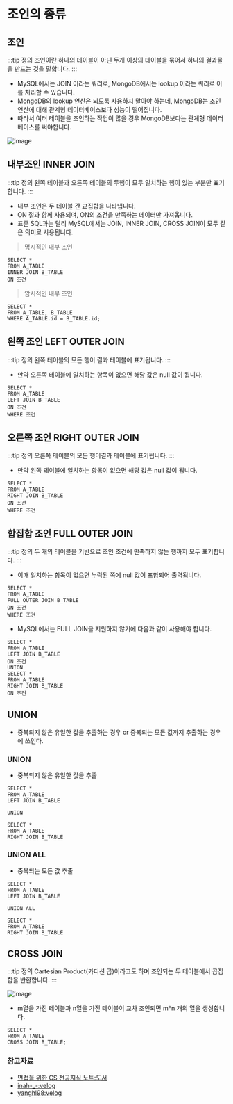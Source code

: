 # 조인의 종류

## 조인

:::tip 정의
조인이란 하나의 테이블이 아닌 두개 이상의 테이블을 묶어서 하나의 결과물을 만드는 것을 말합니다.
:::

- MySQL에서는 JOIN 이라는 쿼리로, MongoDB에서는 lookup 이라는 쿼리로 이를 처리할 수 있습니다.
- MongoDB의 lookup 연산은 되도록 사용하지 말아야 하는데, MongoDB는 조인 연산에 대해 관계형 데이터베이스보다 성능이 떨어집니다.
- 따라서 여러 테이블을 조인하는 작업이 많을 경우 MongoDB보다는 관계형 데이터베이스를 써야합니다.

![image](https://user-images.githubusercontent.com/50647845/180584641-a361ec29-26c9-460e-9564-64f5a46f5c6e.png)

## 내부조인 INNER JOIN

:::tip 정의
왼쪽 테이블과 오른쪽 테이블의 두행이 모두 일치하는 행이 있는 부분만 표기합니다.
:::

- 내부 조인은 두 테이블 간 교집합을 나타냅니다.
- ON 절과 함께 사용되며, ON의 조건을 만족하는 데이터만 가져옵니다.
- 표준 SQL과는 달리 MySQL에서는 JOIN, INNER JOIN, CROSS JOIN이 모두 같은 의미로 사용됩니다.

> 명시적인 내부 조인

```sql{3,4}
SELECT *
FROM A_TABLE
INNER JOIN B_TABLE
ON 조건
```

> 암시적인 내부 조인

```sql{2,3}
SELECT *
FROM A_TABLE, B_TABLE
WHERE A_TABLE.id = B_TABLE.id;
```

## 왼쪽 조인 LEFT OUTER JOIN

:::tip 정의
왼쪽 테이블의 모든 행이 결과 테이블에 표기됩니다.
:::

- 만약 오른쪽 테이블에 일치하는 항목이 없으면 해당 값은 null 값이 됩니다.

```sql{3,4}
SELECT *
FROM A_TABLE
LEFT JOIN B_TABLE
ON 조건
WHERE 조건
```

## 오른쪽 조인 RIGHT OUTER JOIN

:::tip 정의
오른쪽 테이블의 모든 행이결과 테이블에 표기됩니다.
:::

- 만약 왼쪽 테이블에 일치하는 항목이 없으면 해당 값은 null 값이 됩니다.

```sql{3,4}
SELECT *
FROM A_TABLE
RIGHT JOIN B_TABLE
ON 조건
WHERE 조건
```

## 합집합 조인 FULL OUTER JOIN

:::tip 정의
두 개의 테이블을 기반으로 조인 조건에 만족하지 않는 행까지 모두 표기합니다.
:::

- 이때 일치하는 항목이 없으면 누락된 쪽에 null 값이 포함되어 출력됩니다.

```sql{3,4}
SELECT *
FROM A_TABLE
FULL OUTER JOIN B_TABLE
ON 조건
WHERE 조건
```

- MySQL에서는 FULL JOIN을 지원하지 않기에 다음과 같이 사용해야 합니다.

```sql{3-5,8,9}
SELECT *
FROM A_TABLE
LEFT JOIN B_TABLE
ON 조건
UNION
SELECT *
FROM A_TABLE
RIGHT JOIN B_TABLE
ON 조건
```

## UNION 

- 중복되지 않은 유일한 값을 추출하는 경우 or 중복되는 모든 값까지 추출하는 경우에 쓰인다.

### UNION

- 중복되지 않은 유일한 값을 추출

```sql{3,5,9}
SELECT *
FROM A_TABLE
LEFT JOIN B_TABLE

UNION

SELECT *
FROM A_TABLE
RIGHT JOIN B_TABLE
```

### UNION ALL

- 중복되는 모든 값 추출

```sql{3,5,9}
SELECT *
FROM A_TABLE
LEFT JOIN B_TABLE

UNION ALL

SELECT *
FROM A_TABLE
RIGHT JOIN B_TABLE
```

## CROSS JOIN

:::tip 정의
Cartesian Product(카디션 곱)이라고도 하며 조인되는 두 테이블에서 곱집합을 반환합니다.
:::

![image](https://user-images.githubusercontent.com/50647845/180585781-05d1e30c-0e1f-4e39-a642-a777cfb2058f.png)

- m열을 가진 테이블과 n열을 가진 테이블이 교차 조인되면 m*n 개의 열을 생성합니다.

```sql{3}
SELECT *
FROM A_TABLE 
CROSS JOIN B_TABLE;
```

### 참고자료

- [면접을 위한 CS 전공지식 노트:도서](https://www.aladin.co.kr/shop/wproduct.aspx?ItemId=292815727)
- [inah-_-:velog](https://velog.io/@inah-_-/MySQL-JOIN-%EC%82%AC%EC%9A%A9%EB%B2%95)
- [yanghl98:velog](https://velog.io/@yanghl98/Database-JOIN)
